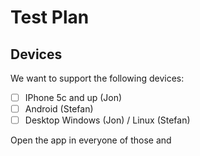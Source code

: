 # Test Plan

## Devices

We want to support the following devices:

- [ ] IPhone 5c and up (Jon)
- [ ] Android (Stefan)
- [ ] Desktop Windows (Jon) / Linux (Stefan)

Open the app in everyone of those and 

